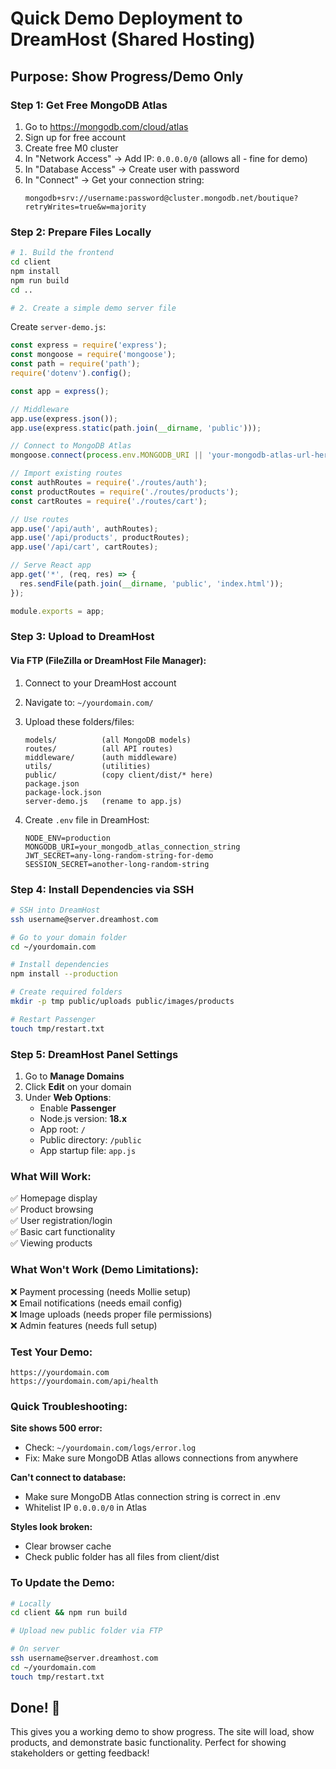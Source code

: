 # Quick Demo Deployment to DreamHost (Shared Hosting)

## Purpose: Show Progress/Demo Only

### Step 1: Get Free MongoDB Atlas
1. Go to https://mongodb.com/cloud/atlas
2. Sign up for free account
3. Create free M0 cluster
4. In "Network Access" → Add IP: `0.0.0.0/0` (allows all - fine for demo)
5. In "Database Access" → Create user with password
6. In "Connect" → Get your connection string:
   ```
   mongodb+srv://username:password@cluster.mongodb.net/boutique?retryWrites=true&w=majority
   ```

### Step 2: Prepare Files Locally

```bash
# 1. Build the frontend
cd client
npm install
npm run build
cd ..

# 2. Create a simple demo server file
```

Create `server-demo.js`:
```javascript
const express = require('express');
const mongoose = require('mongoose');
const path = require('path');
require('dotenv').config();

const app = express();

// Middleware
app.use(express.json());
app.use(express.static(path.join(__dirname, 'public')));

// Connect to MongoDB Atlas
mongoose.connect(process.env.MONGODB_URI || 'your-mongodb-atlas-url-here');

// Import existing routes
const authRoutes = require('./routes/auth');
const productRoutes = require('./routes/products');
const cartRoutes = require('./routes/cart');

// Use routes
app.use('/api/auth', authRoutes);
app.use('/api/products', productRoutes);
app.use('/api/cart', cartRoutes);

// Serve React app
app.get('*', (req, res) => {
  res.sendFile(path.join(__dirname, 'public', 'index.html'));
});

module.exports = app;
```

### Step 3: Upload to DreamHost

#### Via FTP (FileZilla or DreamHost File Manager):

1. Connect to your DreamHost account
2. Navigate to: `~/yourdomain.com/`
3. Upload these folders/files:
   ```
   models/          (all MongoDB models)
   routes/          (all API routes)  
   middleware/      (auth middleware)
   utils/           (utilities)
   public/          (copy client/dist/* here)
   package.json
   package-lock.json
   server-demo.js   (rename to app.js)
   ```

4. Create `.env` file in DreamHost:
   ```
   NODE_ENV=production
   MONGODB_URI=your_mongodb_atlas_connection_string
   JWT_SECRET=any-long-random-string-for-demo
   SESSION_SECRET=another-long-random-string
   ```

### Step 4: Install Dependencies via SSH

```bash
# SSH into DreamHost
ssh username@server.dreamhost.com

# Go to your domain folder
cd ~/yourdomain.com

# Install dependencies
npm install --production

# Create required folders
mkdir -p tmp public/uploads public/images/products

# Restart Passenger
touch tmp/restart.txt
```

### Step 5: DreamHost Panel Settings

1. Go to **Manage Domains**
2. Click **Edit** on your domain
3. Under **Web Options**:
   - Enable **Passenger**
   - Node.js version: **18.x**
   - App root: `/`
   - Public directory: `/public`
   - App startup file: `app.js`

### What Will Work:
✅ Homepage display  
✅ Product browsing  
✅ User registration/login  
✅ Basic cart functionality  
✅ Viewing products  

### What Won't Work (Demo Limitations):
❌ Payment processing (needs Mollie setup)  
❌ Email notifications (needs email config)  
❌ Image uploads (needs proper file permissions)  
❌ Admin features (needs full setup)  

### Test Your Demo:
```
https://yourdomain.com
https://yourdomain.com/api/health
```

### Quick Troubleshooting:

**Site shows 500 error:**
- Check: `~/yourdomain.com/logs/error.log`
- Fix: Make sure MongoDB Atlas allows connections from anywhere

**Can't connect to database:**
- Make sure MongoDB Atlas connection string is correct in .env
- Whitelist IP `0.0.0.0/0` in Atlas

**Styles look broken:**
- Clear browser cache
- Check public folder has all files from client/dist

### To Update the Demo:
```bash
# Locally
cd client && npm run build

# Upload new public folder via FTP

# On server
ssh username@server.dreamhost.com
cd ~/yourdomain.com
touch tmp/restart.txt
```

## Done! 🎉

This gives you a working demo to show progress. The site will load, show products, and demonstrate basic functionality. Perfect for showing stakeholders or getting feedback!